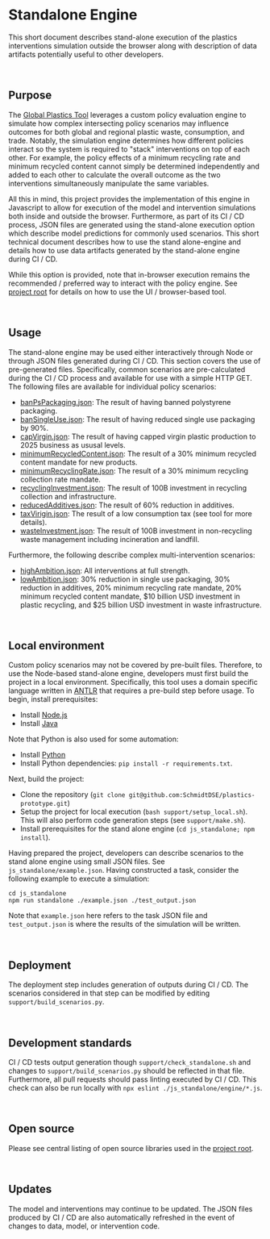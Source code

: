Standalone Engine
================================================================================
This short document describes stand-alone execution of the plastics interventions simulation outside the browser along with description of data artifacts potentially useful to other developers.

<br>

Purpose
--------------------------------------------------------------------------------
The [Global Plastics Tool](https://global-plastics-tool.org/) leverages a custom policy evaluation engine to simulate how complex intersecting policy scenarios may influence outcomes for both global and regional plastic waste, consumption, and trade. Notably, the simulation engine determines how different policies interact so the system is required to "stack" interventions on top of each other. For example, the policy effects of a minimum recycling rate and minimum recycled content cannot simply be determined independently and added to each other to calculate the overall outcome as the two interventions simultaneously manipulate the same variables.

All this in mind, this project provides the implementation of this engine in Javascript to allow for execution of the model and intervention simulations both inside and outside the browser. Furthermore, as part of its CI / CD process, JSON files are generated using the stand-alone execution option which describe model predictions for commonly used scenarios. This short technical document describes how to use the stand alone-engine and details how to use data artifacts generated by the stand-alone engine during CI / CD.

While this option is provided, note that in-browser execution remains the recommended / preferred way to interact with the policy engine. See [project root](https://github.com/SchmidtDSE/plastics-prototype) for details on how to use the UI / browser-based tool.

<br>

Usage
--------------------------------------------------------------------------------
The stand-alone engine may be used either interactively through Node or through JSON files generated during CI / CD. This section covers the use of pre-generated files. Specifically, common scenarios are pre-calculated during the CI / CD process and available for use with a simple HTTP GET. The following files are available for individual policy scenarios:

 - [banPsPackaging.json](https://global-plastics-tool.org/standalone_tasks/banPsPackaging.json): The result of having banned polystyrene packaging.
 - [banSingleUse.json](https://global-plastics-tool.org/standalone_tasks/banSingleUse.json): The result of having reduced single use packaging by 90%.
 - [capVirgin.json](https://global-plastics-tool.org/standalone_tasks/capVirgin.json): The result of having capped virgin plastic production to 2025 business as ususal levels.
 - [minimumRecycledContent.json](https://global-plastics-tool.org/standalone_tasks/minimumRecycledContent.json): The result of a 30% minimum recycled content mandate for new products.
 - [minimumRecyclingRate.json](https://global-plastics-tool.org/standalone_tasks/minimumRecyclingRate.json): The result of a 30% minimum recycling collection rate mandate.
 - [recyclingInvestment.json](https://global-plastics-tool.org/standalone_tasks/recyclingInvestment.json): The result of 100B investment in recycling collection and infrastructure.
 - [reducedAdditives.json](https://global-plastics-tool.org/standalone_tasks/reducedAdditives.json): The result of 60% reduction in additives.
 - [taxVirigin.json](https://global-plastics-tool.org/standalone_tasks/taxVirigin.json): The result of a low consumption tax (see tool for more details).
 - [wasteInvestment.json](https://global-plastics-tool.org/standalone_tasks/wasteInvestment.json): The result of 100B investment in non-recycling waste management including incineration and landfill.

Furthermore, the following describe complex multi-intervention scenarios:

 - [highAmbition.json](https://global-plastics-tool.org/standalone_tasks/highAmbition.json): All interventions at full strength.
 - [lowAmbition.json](https://global-plastics-tool.org/standalone_tasks/lowAmbition.json): 30% reduction in single use packaging, 30% reduction in additives, 20% minimum recycling rate mandate, 20% minimum recycled content mandate, $10 billion USD investment in plastic recycling, and $25 billion USD investment in waste infrastructure.

<br>

Local environment
--------------------------------------------------------------------------------
Custom policy scenarios may not be covered by pre-built files. Therefore, to use the Node-based stand-alone engine, developers must first build the project in a local environment. Specifically, this tool uses a domain specific language written in [ANTLR](https://www.antlr.org/) that requires a pre-build step before usage. To begin, install prerequisites:

 - Install [Node.js](https://nodejs.org/en)
 - Install [Java](https://adoptium.net/)

Note that Python is also used for some automation:

 - Install [Python](https://docs.python-guide.org/starting/installation/)
 - Install Python dependencies: `pip install -r requirements.txt`.

Next, build the project:

 - Clone the repository (`git clone git@github.com:SchmidtDSE/plastics-prototype.git`)
 - Setup the project for local execution (`bash support/setup_local.sh`). This will also perform code generation steps (see `support/make.sh`).
 - Install prerequisites for the stand alone engine (`cd js_standalone; npm install`).

Having prepared the project, developers can describe scenarios to the stand alone engine using small JSON files. See `js_standalone/example.json`. Having constructed a task, consider the following example to execute a simulation:

```
cd js_standalone
npm run standalone ./example.json ./test_output.json
```

Note that `example.json` here refers to the task JSON file and `test_output.json` is where the results of the simulation will be written.

<br>

Deployment
--------------------------------------------------------------------------------
The deployment step includes generation of outputs during CI / CD. The scenarios considered in that step can be modified by editing `support/build_scenarios.py`.

<br>

Development standards
--------------------------------------------------------------------------------
CI / CD tests output generation though `support/check_standalone.sh` and changes to `support/build_scenarios.py` should be reflected in that file. Furthermore, all pull requests should pass linting executed by CI / CD. This check can also be run locally with `npx eslint ./js_standalone/engine/*.js`.

<br>

Open source
--------------------------------------------------------------------------------
Please see central listing of open source libraries used in the [project root](https://github.com/SchmidtDSE/plastics-prototype).

<br>

Updates
--------------------------------------------------------------------------------
The model and interventions may continue to be updated. The JSON files produced by CI / CD are also automatically refreshed in the event of changes to data, model, or intervention code.